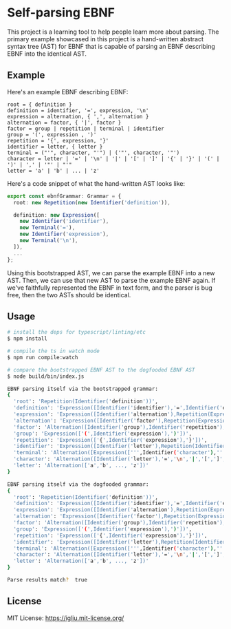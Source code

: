 Self-parsing EBNF
==

This project is a learning tool to help people learn more about parsing. The primary example showcased in this project is a hand-written abstract syntax tree (AST) for EBNF that is capable of parsing an EBNF describing EBNF into the identical AST.

## Example

Here's an example EBNF describing EBNF:

```
root = { definition }
definition = identifier, '=', expression, '\n'
expression = alternation, { ',', alternation }
alternation = factor, { '|', factor }
factor = group | repetition | terminal | identifier
group = '(', expression , ')'
repetition = '{', expression, '}'
identifier = letter, { letter }
terminal = ("'", character, "'") | ('"', character, '"')
character = letter | '=' | '\n' | '|' | '[' | ']' | '{' | '}' | '(' | ')' | ',' | '"' | "'"
letter = 'a' | 'b' | ... | 'z'
```

Here's a code snippet of what the hand-written AST looks like:

```typescript
export const ebnfGrammar: Grammar = {
  root: new Repetition(new Identifier('definition')),

  definition: new Expression([
    new Identifier('identifier'),
    new Terminal('='),
    new Identifier('expression'),
    new Terminal('\n'),
  ]),
  ...
};
```

Using this bootstrapped AST, we can parse the example EBNF into a new AST. Then, we can use that new AST to parse the example EBNF again. If we've faithfully represented the EBNF in text form, and the parser is bug free, then the two ASTs should be identical.

## Usage

```bash
# install the deps for typescript/linting/etc
$ npm install

# compile the ts in watch mode
$ npm run compile:watch

# compare the bootstrapped EBNF AST to the dogfooded EBNF AST
$ node build/bin/index.js

EBNF parsing itself via the bootstrapped grammar:
{
  'root': 'Repetition(Identifier('definition'))',
  'definition': 'Expression([Identifier('identifier'),'=',Identifier('expression'),'n'])',
  'expression': 'Expression([Identifier('alternation'),Repetition(Expression([',',Identifier('alternation')]))])',
  'alternation': 'Expression([Identifier('factor'),Repetition(Expression(['|',Identifier('factor')]))])',
  'factor': 'Alternation([Identifier('group'),Identifier('repetition'),Identifier('terminal'),Identifier('identifier')])',
  'group': 'Expression(['(',Identifier('expression'),')'])',
  'repetition': 'Expression(['{',Identifier('expression'),'}'])',
  'identifier': 'Expression([Identifier('letter'),Repetition(Identifier('letter'))])',
  'terminal': 'Alternation([Expression([''',Identifier('character'),''']),Expression([''',Identifier('character'),'''])])',
  'character': 'Alternation([Identifier('letter'),'=','\n','|','[',']','{','}','(',')',',',''','''])',
  'letter': 'Alternation(['a','b', ..., 'z'])'
}

EBNF parsing itself via the dogfooded grammar:
{
  'root': 'Repetition(Identifier('definition'))',
  'definition': 'Expression([Identifier('identifier'),'=',Identifier('expression'),'n'])',
  'expression': 'Expression([Identifier('alternation'),Repetition(Expression([',',Identifier('alternation')]))])',
  'alternation': 'Expression([Identifier('factor'),Repetition(Expression(['|',Identifier('factor')]))])',
  'factor': 'Alternation([Identifier('group'),Identifier('repetition'),Identifier('terminal'),Identifier('identifier')])',
  'group': 'Expression(['(',Identifier('expression'),')'])',
  'repetition': 'Expression(['{',Identifier('expression'),'}'])',
  'identifier': 'Expression([Identifier('letter'),Repetition(Identifier('letter'))])',
  'terminal': 'Alternation([Expression([''',Identifier('character'),''']),Expression([''',Identifier('character'),'''])])',
  'character': 'Alternation([Identifier('letter'),'=','\n','|','[',']','{','}','(',')',',',''','''])',
  'letter': 'Alternation(['a','b', ..., 'z'])'
}

Parse results match?  true
```

## License

MIT License: https://igliu.mit-license.org/
